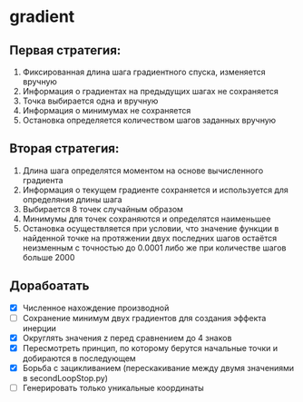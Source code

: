 # gradient

## Первая стратегия:
1. Фиксированная длина шага градиентного спуска, изменяется вручную
2. Информация о градиентах на предыдущих шагах не сохраняется
3. Точка выбирается одна и вручную
4. Информация о минимумах не сохраняется
5. Остановка определяется количеством шагов заданных вручную

## Вторая стратегия:
1. Длина шага определятся моментом на основе вычисленного градиента
2. Информация о текущем градиенте сохраняется и используется для определяния длины шага
3. Выбирается 8 точек случайным образом
4. Минимумы для точек сохраняются и определятся наименьшее
5. Остановка осуществляется при условии, что значение функции в найденной точке на протяжении двух последних шагов остаётся неизменным с точностью до 0.0001 либо же при количестве шагов больше 2000

## Дорабоатать
- [x] Численное нахождение производной
- [ ] Сохранение минимум двух градиентов для создания эффекта инерции
- [x] Округлять значения z перед сравнением до 4 знаков
- [x] Пересмотреть принцип, по которому берутся начальные точки и добираются в последующем
- [x] Борьба с зацикливанием (перескакивание между двумя значениями в secondLoopStop.py)
- [ ] Генерировать только уникальные координаты